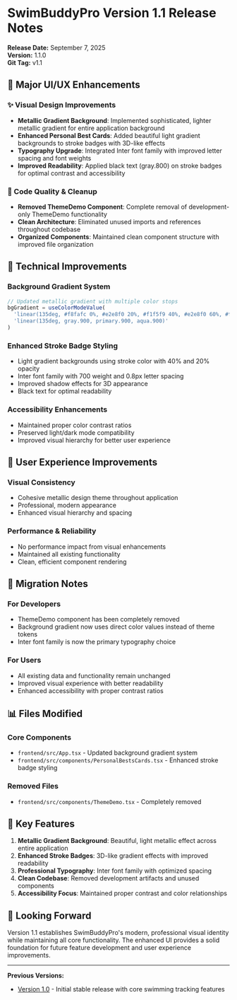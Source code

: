 # SwimBuddyPro Version 1.1 Release Notes
**Release Date:** September 7, 2025  
**Version:** 1.1.0  
**Git Tag:** v1.1

## 🎨 Major UI/UX Enhancements

### ✨ Visual Design Improvements
- **Metallic Gradient Background**: Implemented sophisticated, lighter metallic gradient for entire application background
- **Enhanced Personal Best Cards**: Added beautiful light gradient backgrounds to stroke badges with 3D-like effects
- **Typography Upgrade**: Integrated Inter font family with improved letter spacing and font weights
- **Improved Readability**: Applied black text (gray.800) on stroke badges for optimal contrast and accessibility

### 🧹 Code Quality & Cleanup
- **Removed ThemeDemo Component**: Complete removal of development-only ThemeDemo functionality
- **Clean Architecture**: Eliminated unused imports and references throughout codebase
- **Organized Components**: Maintained clean component structure with improved file organization

## 🔧 Technical Improvements

### Background Gradient System
```typescript
// Updated metallic gradient with multiple color stops
bgGradient = useColorModeValue(
  'linear(135deg, #f8fafc 0%, #e2e8f0 20%, #f1f5f9 40%, #e2e8f0 60%, #f8fafc 80%, #f1f5f9 100%)',
  'linear(135deg, gray.900, primary.900, aqua.900)'
)
```

### Enhanced Stroke Badge Styling
- Light gradient backgrounds using stroke color with 40% and 20% opacity
- Inter font family with 700 weight and 0.8px letter spacing
- Improved shadow effects for 3D appearance
- Black text for optimal readability

### Accessibility Enhancements
- Maintained proper color contrast ratios
- Preserved light/dark mode compatibility
- Improved visual hierarchy for better user experience

## 📱 User Experience Improvements

### Visual Consistency
- Cohesive metallic design theme throughout application
- Professional, modern appearance
- Enhanced visual hierarchy and spacing

### Performance & Reliability
- No performance impact from visual enhancements
- Maintained all existing functionality
- Clean, efficient component rendering

## 🔄 Migration Notes

### For Developers
- ThemeDemo component has been completely removed
- Background gradient now uses direct color values instead of theme tokens
- Inter font family is now the primary typography choice

### For Users
- All existing data and functionality remain unchanged
- Improved visual experience with better readability
- Enhanced accessibility with proper contrast ratios

## 📊 Files Modified

### Core Components
- `frontend/src/App.tsx` - Updated background gradient system
- `frontend/src/components/PersonalBestsCards.tsx` - Enhanced stroke badge styling

### Removed Files
- `frontend/src/components/ThemeDemo.tsx` - Completely removed

## 🎯 Key Features

1. **Metallic Gradient Background**: Beautiful, light metallic effect across entire application
2. **Enhanced Stroke Badges**: 3D-like gradient effects with improved readability
3. **Professional Typography**: Inter font family with optimized spacing
4. **Clean Codebase**: Removed development artifacts and unused components
5. **Accessibility Focus**: Maintained proper contrast and color relationships

## 🔮 Looking Forward

Version 1.1 establishes SwimBuddyPro's modern, professional visual identity while maintaining all core functionality. The enhanced UI provides a solid foundation for future feature development and user experience improvements.

---

**Previous Versions:**
- [Version 1.0](./RELEASE_NOTES_v1.0.md) - Initial stable release with core swimming tracking features
